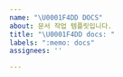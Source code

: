 ```yaml
---
name: "\U0001F4DD DOCS"
about: 문서 작업 템플릿입니다.
title: "\U0001F4DD docs: "
labels: ":memo: docs"
assignees: ''

---
```



